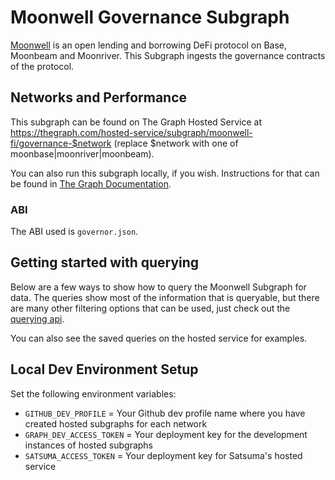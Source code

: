 # Moonwell Governance Subgraph

[Moonwell](https://moonwell.fi/) is an open lending and borrowing DeFi protocol on Base, Moonbeam and Moonriver. This Subgraph ingests the governance contracts of the protocol.

## Networks and Performance

This subgraph can be found on The Graph Hosted Service at https://thegraph.com/hosted-service/subgraph/moonwell-fi/governance-$network (replace $network with one of moonbase|moonriver|moonbeam).

You can also run this subgraph locally, if you wish. Instructions for that can be found in [The Graph Documentation](https://thegraph.com/docs/quick-start).

### ABI

The ABI used is `governor.json`.

## Getting started with querying

Below are a few ways to show how to query the Moonwell Subgraph for data. The queries show most of the information that is queryable, but there are many other filtering options that can be used, just check out the [querying api](https://github.com/graphprotocol/graph-node/blob/master/docs/graphql-api.md).

You can also see the saved queries on the hosted service for examples.

## Local Dev Environment Setup

Set the following environment variables:
- `GITHUB_DEV_PROFILE` = Your Github dev profile name where you have created hosted subgraphs for each network
- `GRAPH_DEV_ACCESS_TOKEN` = Your deployment key for the development instances of hosted subgraphs
- `SATSUMA_ACCESS_TOKEN` = Your deployment key for Satsuma's hosted service

